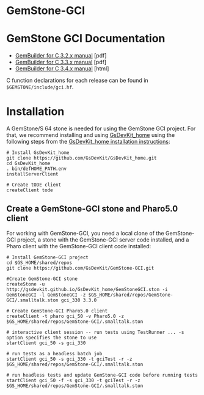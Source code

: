 # GemStone-GCI

# GemStone GCI Documentation

- [GemBuilder for C 3.2.x manual](https://downloads.gemtalksystems.com/docs/GemStone64/3.2.x/GS64-GemBuilderforC-3.2.pdf) [pdf]
- [GemBuilder for C 3.3.x manual](https://downloads.gemtalksystems.com/docs/GemStone64/3.3.x/GS64-GemBuilderforC-3.3.pdf) [pdf]
- [GemBuilder for C 3.4.x manual](https://downloads.gemtalksystems.com/docs/GemStone64/3.4.x/GS64-GemBuilderC-3.4/GS64-GemBuilderC-3.4.htm) [html]

C function declarations for each release can be found in `$GEMSTONE/include/gci.hf`.

# Installation
A GemStone/S 64 stone is needed for using the GemStone GCI project. 
For that, we recommend installing and using [GsDevKit_home](https://github.com/GsDevKit/GsDevKit_home) using the following steps from the [GsDevKit_home installation instructions]( https://github.com/GsDevKit/GsDevKit_home#installation):

```
# Install GsDevKit_home
git clone https://github.com/GsDevKit/GsDevKit_home.git
cd GsDevKit_home
. bin/defHOME_PATH.env
installServerClient

# Create tODE client
createClient tode
```

## Create a GemStone-GCI stone and Pharo5.0 client
For working with GemStone-GCI, you need a local clone of the GemStone-GCI project, a stone with the GemStone-GCI server code installed,  and a Pharo client with the GemStone-GCI client code installed:

```
# Install GemStone-GCI project
cd $GS_HOME/shared/repos
git clone https://github.com/GsDevKit/GemStone-GCI.git

#Create GemStone-GCI stone
createStone -u http://gsdevkit.github.io/GsDevKit_home/GemStoneGCI.ston -i GemStoneGCI -l GemStoneGCI -z $GS_HOME/shared/repos/GemStone-GCI/.smalltalk.ston gci_330 3.3.0

# Create GemStone-GCI Pharo5.0 client
createClient -t pharo gci_50 -v Pharo5.0 -z $GS_HOME/shared/repos/GemStone-GCI/.smalltalk.ston

# interactive client session -- run tests using TestRunner ... -s option specifies the stone to use
startClient gci_50 -s gci_330

# run tests as a headless batch job
startClient gci_50 -s gci_330 -t gciTest -r -z $GS_HOME/shared/repos/GemStone-GCI/.smalltalk.ston

# run headless tests and update GemStone-GCI code before running tests
startClient gci_50 -f -s gci_330 -t gciTest -r -z $GS_HOME/shared/repos/GemStone-GCI/.smalltalk.ston
```
